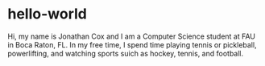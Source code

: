 # hello-world
Hi, my name is Jonathan Cox and I am a Computer Science student at FAU in Boca Raton, FL. In my free time, I spend time playing tennis or pickleball, powerlifting, and watching sports suich as hockey, tennis, and football.
